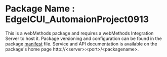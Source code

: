# Package Name : EdgeICUI_AutomaionProject0913
This is a webMethods package and requires a webMethods Integration Server to host it. Package versioning and configuration can be found in the package [manifest](./EdgeICUI_AutomaionProject0913/manifest.v3) file. Service and API documentation is available on the package's home page http://&lt;server&gt;:&lt;port&gt;/&lt;packagename>.